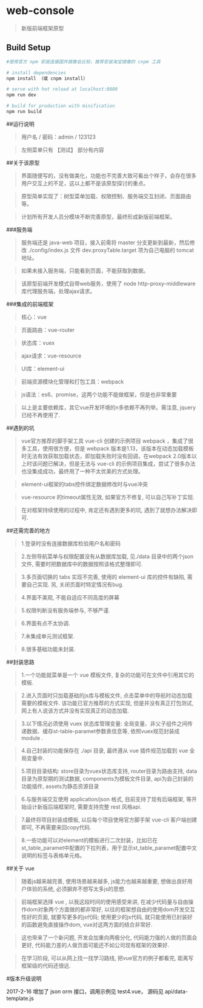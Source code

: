 # web-console

> 新版前端框架原型

## Build Setup

``` bash
#使用官方 npm 安装连接国外镜像会比较，推荐安装淘宝镜像的 cnpm 工具

# install dependencies
npm install （或 cnpm install）

# serve with hot reload at localhost:8080
npm run dev

# build for production with minification
npm run build
```

##运行说明

>用户名 / 密码：admin / 123123

>左侧菜单只有 【测试】 部分有内容

##关于该原型

>界面随便写的，没有做美化，功能也不完善大致可看出个样子，会存在很多用户交互上的不足，这以上都不是该原型探讨的重点。

>原型简单实现了：树型菜单加载、权限控制、服务端交互封闭、页面路由等。

>计划所有开发人员分模块不断完善原型，最终形成新版前端框架。

###服务端

>服务端还是 java-web 项目，接入前需将 master 分支更新到最新，然后修改 ./config/index.js 文件 dev.proxyTable.target 项为自己电脑的 tomcat 地址。

>如果未接入服务端，只能看到页面，不能获取到数据。

>该原型前端开发模式自带web服务，使用了 node http-proxy-middleware 库代理服务端，处理ajax请求。

###集成的前端框架

>核心：vue

>页面路由：vue-router

>状态库：vuex

>ajax请求：vue-resource

>UI库：element-ui

>前端资源模块化管理和打包工具：webpack

>js语法：es6、promise，这两个功能不能做框架，但是也非常重要

>以上是主要依赖库，其它vue开发环境的n多依赖不再列举。需注意, jquery 已经不再使用了.

##遇到的坑

>vue官方推荐的脚手架工具 vue-cli 创建的示例项目 webpack ，集成了很多工具，使用很方便，但是 webpack 版本是1.13，该版本在动态加载模板时无法有效获取加载状态，即加载失败时没有回调，在webpack 2.0版本以上时该问题已解决，但是无法与 vue-cli 的示例项目集成，尝试了很多办法也没集成成功，最终用了一种不太优美的方式处理。

>element-ui框架的tabs控件绑定数据修改时与vue冲突

>vue-resource 的timeout属性无效, 如果官方不修复, 可以自己写补丁实现.

>在对框架持续使用的过程中, 肯定还有遇到更多的坑, 遇到了就想办法解决即可.

##还需完善的地方

>1.登录时没有连接数据库检验用户名和密码

>2.左侧导航菜单与权限配置没有从数据库加载, 见./data 目录中的两个json文件, 需要时把数据库中的数据按照该格式整理即可.

>3.多页面切换的 tabs 实现不完善, 使用的 element-ui 库的控件有缺陷, 需要自己实现. 另, 关闭页面时特定情况有bug.

>4.界面不美观, 不能自适应不同高度的屏幕

>5.权限判断没有服务端参与, 不够严谨.

>6.界面有点不太协调.

>7.未集成单元测试框架.

>8.很多基础功能未封装.

##封装思路

>1.一个功能就菜单是一个 vue 模板文件, 复杂的功能可在文件中引用其它的模板.

>2.进入页面时只加载基础的js库与模板文件, 点击菜单中的导航时动态加载需要的模板文件. 该功能已官方推荐的方式实现, 但是并没有真正打包测试, 网上有人说该方式并没有实现真正的动态加载.

>3.以下情况必须使用 vuex 状态库管理变量: 全局变量、非父子组件之间传递数据、缓存st-table-paramet参数表信息等, 依照vuex规范封装成 module .

>4.自己封装的功能保存在 ./api 目录, 最终遵从 vue 插件规范加载到 vue 全局变量中.

>5.项目目录结构: store目录为vuex状态库支持, router目录为路由支持, data目录为原型期的测试数据, components为模板文件目录, api为自己封装的功能插件, assets为静态资源目录

>6.与服务端交互使用 application/json 格式, 目前支持了现有后端框架, 等开始设计新版后端框架时, 需要支持完整 rest 风格api.

>7.最终将项目封装成模板, 以后每个项目使用官方脚手架 vue-cli 客户端创建即可, 不再需要来回copy代码.

>8.一些功能可以对element的模板进行二次封装，比如已在st_table_paramet中配置的下拉列表，用于显示st_table_paramet配置中文说明的标签与表格单元格。

##关于 vue

>随着js越来越完善, 使用场景越来越多, js能力也越来越重要, 想做出良好用户体验的系统, 必须摒弃不想写太多js的思想.

>前端框架选择 vue , 以我这段时间的使用感受来讲, 在减少代码量与自由操作dom对象两个方面做的都非常好, 以往的框架想自由的使用dom开发交互性好的页面, 就要写更多的js代码; 使用更少的js代码, 就只能使用已封装好的函数避免直接操作dom, vue对这两方面的结合非常好.

>这也带来了一个新问题, 开发会加重向两极分化, 代码能力强的人做的页面会更好, 代码能力差的人做页面可能还不如公司现有框架的效果好.

>在学习阶段, 可以从网上找一找学习路线, 把vue官方的例子都看完, 距离写框架级的代码还很远.


#版本升级说明

2017-2-16 增加了 json orm 接口，调用示例见 test4.vue， 源码见 api/data-template.js
